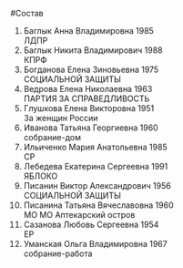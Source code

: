 #Состав
1. Баглык Анна Владимировна 1985   
    ЛДПР
2. Баглык Никита Владимирович 1988   
    КПРФ
3. Богданова Елена Зиновьевна 1975   
    СОЦИАЛЬНОЙ ЗАЩИТЫ
4. Ведрова Елена Николаевна 1963   
    ПАРТИЯ ЗА СПРАВЕДЛИВОСТЬ
5. Глушкова Елена Викторовна 1951   
    За женщин России
6. Иванова Татьяна Георгиевна 1960   
    собрание-дом
7. Ильиченко Мария Анатольевна 1985   
    СР
8. Лебедева Екатерина Сергеевна 1991   
    ЯБЛОКО
9. Писанин Виктор Александрович 1956   
    СОЦИАЛЬНОЙ ЗАЩИТЫ
10. Писанина Татьяна Вячеславовна 1960   
    МО МО Аптекарский остров
11. Сазанова Любовь Сергеевна 1954   
    ЕР
12. Уманская Ольга Владимировна 1967   
    собрание-работа
